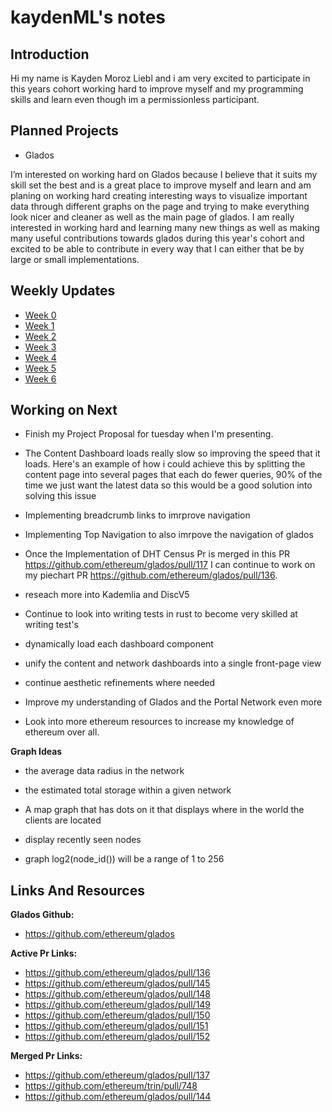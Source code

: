 # kaydenML's notes

## Introduction

Hi my name is Kayden Moroz Liebl and i am very excited to participate in this years cohort working hard to improve myself and my programming skills and learn even though im a permissionless participant.

 

## Planned Projects

- Glados

I’m interested on working hard on Glados because I believe that it suits my skill set the best and is a great place to improve myself and learn and am planing on working hard creating interesting ways to visualize important data through different graphs on the page and trying to make everything look nicer and cleaner as well as the main page of glados. I am really interested in working hard and learning many new things as well as making many useful contributions towards glados during this year's cohort and excited to be able to contribute in every way that I can either that be by large or small implementations.


## Weekly Updates

- [Week 0](https://hackmd.io/msw-q59mQ1WIEy2s0qwbSQ?view) 
- [Week 1](https://hackmd.io/@v8QYUEqNQI-q90vwuMaJaw/B1fzDR492)
- [Week 2](https://hackmd.io/@v8QYUEqNQI-q90vwuMaJaw/S1t-Tmyon)
- [Week 3](https://hackmd.io/@v8QYUEqNQI-q90vwuMaJaw/HkVl5dhjh)
- [Week 4](https://hackmd.io/@v8QYUEqNQI-q90vwuMaJaw/Bytjmsfh3)
- [Week 5](https://hackmd.io/@v8QYUEqNQI-q90vwuMaJaw/S1wFfX23h)
- [Week 6](https://hackmd.io/@v8QYUEqNQI-q90vwuMaJaw/SynHLNBTh)

## Working on Next 


- Finish my Project Proposal for tuesday when I'm presenting.


- The Content Dashboard loads really slow so improving the speed that it loads. Here's an example of how i could achieve this by splitting the content page into several pages that each do fewer queries, 90% of the time we just want the latest data so this would be a good solution into solving this issue


- Implementing breadcrumb links to imrprove navigation


- Implementing Top Navigation to also imrpove the navigation of glados


- Once the Implementation of DHT Census Pr is merged in this PR https://github.com/ethereum/glados/pull/117 I can continue to work on my piechart PR https://github.com/ethereum/glados/pull/136.


- reseach more into Kademlia and DiscV5


- Continue to look into writing tests in rust to become very skilled at writing test's


- dynamically load each dashboard component


- unify the content and network dashboards into a single front-page view


- continue aesthetic refinements where needed


- Improve my understanding of Glados and the Portal Network even more


- Look into more ethereum resources to increase my knowledge of ethereum over all.

**Graph Ideas**
- the average data radius in the network 

- the estimated total storage within a given network

- A map graph that has dots on it that displays where in the world the clients are located 

- display recently seen nodes 

- graph log2(node_id()) will be a range of 1 to 256
## Links And Resources

**Glados Github:**

- https://github.com/ethereum/glados

**Active Pr Links:**

- https://github.com/ethereum/glados/pull/136
- https://github.com/ethereum/glados/pull/145
- https://github.com/ethereum/glados/pull/148
- https://github.com/ethereum/glados/pull/149
- https://github.com/ethereum/glados/pull/150
- https://github.com/ethereum/glados/pull/151
- https://github.com/ethereum/glados/pull/152


**Merged Pr Links:**
- https://github.com/ethereum/glados/pull/137
- https://github.com/ethereum/trin/pull/748
- https://github.com/ethereum/glados/pull/144